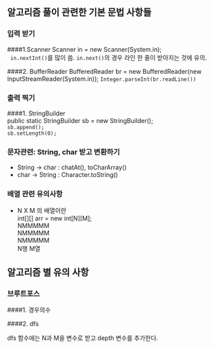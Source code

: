 
## 알고리즘 풀이 관련한 기본 문법 사항들

### 입력 받기

####1.Scanner
    Scanner in = new Scanner(System.in);  
``` in.nextInt()```를 많이 씀. ```in.next()```의 경우 라인 한 줄이 받아지는 것에 유의.

####2. BufferReader
    BufferedReader br = new BufferedReader(new InputStreamReader(System.in));
````Integer.parseInt(br.readLine())````

    
### 출력 찍기

####1. StringBuilder  
    public static StringBuilder sb = new StringBuilder();  
```sb.append();```  
```sb.setLength(0);```



###  문자관련:  String, char 받고 변환하기

- String -> char : chatAt(), toCharArray()
- char -> String : Character.toString()


### 배열 관련 유의사항

- N X M 의 배열이란  
int[][] arr = new int[N][M];  
NMMMMM  
NMMMMM  
NMMMMM  
N행 M열



## 알고리즘 별 유의 사항

### 브루트포스
####1. 경우의수


####2. dfs

dfs 함수에는 N과 M을 변수로 받고 depth 변수를 추가한다. 
